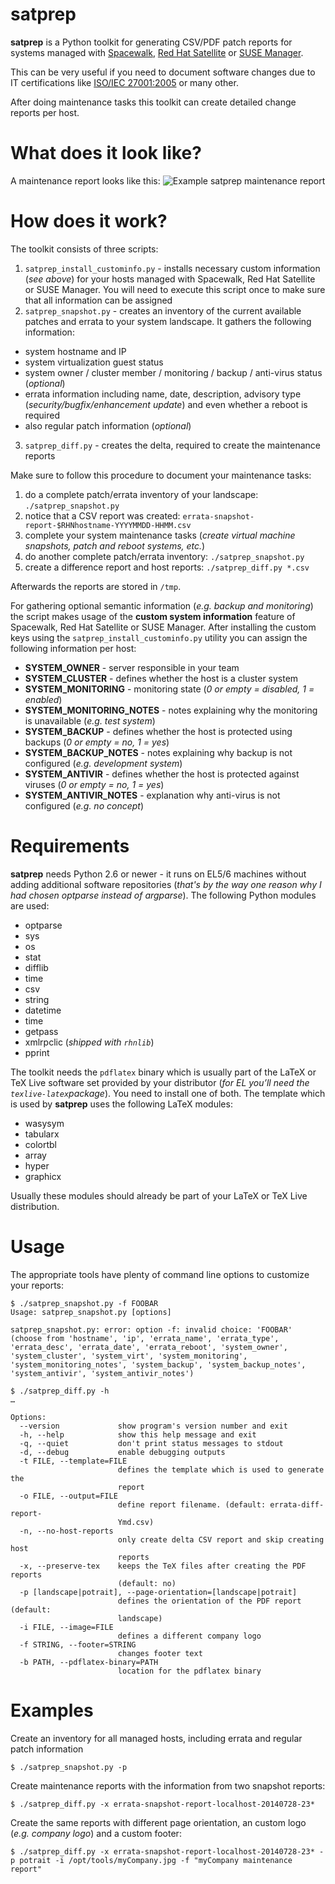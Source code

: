 satprep
=======

**satprep** is a Python toolkit for generating CSV/PDF patch reports for systems managed with [Spacewalk](http://www.spacewalkproject.org/), [Red Hat Satellite](http://www.redhat.com/products/enterprise-linux/satellite/) or [SUSE Manager](http://www.suse.com/products/suse-manager/).
 
This can be very useful if you need to document software changes due to IT certifications like [ISO/IEC 27001:2005](http://en.wikipedia.org/wiki/ISO/IEC_27001:2005) or many other.
 
After doing maintenance tasks this toolkit can create detailed change reports per host.



What does it look like?
=======================

A maintenance report looks like this:
![Example satprep maintenance report](https://raw.githubusercontent.com/stdevel/satprep/master/satprep_example_report.png "Example satprep maintenance report")



How does it work?
=================

The toolkit consists of three scripts:


1. `satprep_install_custominfo.py` - installs necessary custom information (*see above*) for your hosts managed with Spacewalk, Red Hat Satellite or SUSE Manager. You will need to execute this script once to make sure that all information can be assigned
2. `satprep_snapshot.py` - creates an inventory of the current available patches and errata to your system landscape. It gathers the following information:
  * system hostname and IP
  * system virtualization guest status
  * system owner / cluster member / monitoring / backup / anti-virus status (*optional*)
  * errata information including name, date, description, advisory type (*security/bugfix/enhancement update*) and even whether a reboot is required
  * also regular patch information (*optional*)
3. `satprep_diff.py` - creates the delta, required to create the maintenance reports
 


Make sure to follow this procedure to document your maintenance tasks:

1. do a complete patch/errata inventory of your landscape: `./satprep_snapshot.py`
2. notice that a CSV report was created: `errata-snapshot-report-$RHNhostname-YYYYMMDD-HHMM.csv`
3. complete your system maintenance tasks (*create virtual machine snapshots, patch and reboot systems, etc.*)
4. do another complete patch/errata inventory: `./satprep_snapshot.py`
5. create a difference report and host reports: `./satprep_diff.py *.csv`

Afterwards the reports are stored in `/tmp`.

For gathering optional semantic information (*e.g. backup and monitoring*) the script makes usage of the **custom system information** feature of Spacewalk, Red Hat Satellite or SUSE Manager. After installing the custom keys using the `satprep_install_custominfo.py` utility you can assign the following information per host:
* **SYSTEM_OWNER** - server responsible in your team
* **SYSTEM_CLUSTER** - defines whether the host is a cluster system
* **SYSTEM_MONITORING** - monitoring state (*0 or empty = disabled, 1 = enabled*)
* **SYSTEM_MONITORING_NOTES** - notes explaining why the monitoring is unavailable (*e.g. test system*)
* **SYSTEM_BACKUP** - defines whether the host is protected using backups (*0 or empty = no, 1 = yes*)
* **SYSTEM_BACKUP_NOTES** - notes explaining why backup is not configured (*e.g. development system*)
* **SYSTEM_ANTIVIR** - defines whether the host is protected against viruses (*0 or empty = no, 1 = yes*)
* **SYSTEM_ANTIVIR_NOTES** - explanation why anti-virus is not configured (*e.g. no concept*)



Requirements
============

**satprep** needs Python 2.6 or newer - it runs on EL5/6 machines without adding additional software repositories (*that's by the way one reason why I had chosen optparse instead of argparse*).
The following Python modules are used:
* optparse
* sys
* os
* stat
* difflib
* time
* csv
* string
* datetime
* time
* getpass
* xmlrpclic (*shipped with `rhnlib`*)
* pprint

The toolkit needs the `pdflatex` binary which is usually part of the LaTeX or TeX Live software set provided by your distributor (*for EL you’ll need the `texlive-latex`package*). You need to install one of both.
The template which is used by **satprep** uses the following LaTeX modules:
* wasysym
* tabularx
* colortbl
* array
* hyper
* graphicx

Usually these modules should already be part of your LaTeX or TeX Live distribution.



Usage
=====

The appropriate tools have plenty of command line options to customize your reports:
```
$ ./satprep_snapshot.py -f FOOBAR
Usage: satprep_snapshot.py [options]

satprep_snapshot.py: error: option -f: invalid choice: 'FOOBAR' (choose from 'hostname', 'ip', 'errata_name', 'errata_type', 'errata_desc', 'errata_date', 'errata_reboot', 'system_owner', 'system_cluster', 'system_virt', 'system_monitoring', 'system_monitoring_notes', 'system_backup', 'system_backup_notes', 'system_antivir', 'system_antivir_notes')
```

```
$ ./satprep_diff.py -h
…

Options:
  --version             show program's version number and exit
  -h, --help            show this help message and exit
  -q, --quiet           don't print status messages to stdout
  -d, --debug           enable debugging outputs
  -t FILE, --template=FILE
                        defines the template which is used to generate the
                        report
  -o FILE, --output=FILE
                        define report filename. (default: errata-diff-report-
                        Ymd.csv)
  -n, --no-host-reports
                        only create delta CSV report and skip creating host
                        reports
  -x, --preserve-tex    keeps the TeX files after creating the PDF reports
                        (default: no)
  -p [landscape|potrait], --page-orientation=[landscape|potrait]
                        defines the orientation of the PDF report (default:
                        landscape)
  -i FILE, --image=FILE
                        defines a different company logo
  -f STRING, --footer=STRING
                        changes footer text
  -b PATH, --pdflatex-binary=PATH
                        location for the pdflatex binary
```



Examples
========

Create an inventory for all managed hosts, including errata and regular patch information
```
$ ./satprep_snapshot.py -p
```

Create maintenance reports with the information from two snapshot reports:
```
$ ./satprep_diff.py -x errata-snapshot-report-localhost-20140728-23*
```

Create the same reports with different page orientation, an custom logo (*e.g. company logo*) and a custom footer:
```
$ ./satprep_diff.py -x errata-snapshot-report-localhost-20140728-23* -p potrait -i /opt/tools/myCompany.jpg -f "myCompany maintenance report"
```
